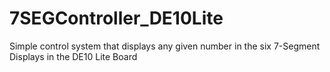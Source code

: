 # 7SEGController_DE10Lite
Simple control system that displays any given number in the six 7-Segment Displays in the DE10 Lite Board
